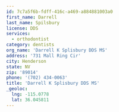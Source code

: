 ```yaml
---
id: 7c7a5f6b-fdff-416c-a469-a884881003a0
first_name: Darrell
last_name: Spilsbury
license: DDS
services:
  - orthodontist
category: dentists
org_name: 'Darrell K Splisbury DDS MS'
address: '731 Mall Ring Cir'
city: Henderson
state: NV
zip: '89014'
phone: '(702) 434-0063'
title: 'Darrell K Splisbury DDS MS'
_geoloc:
  lng: -115.0778
  lat: 36.045811
---
```

